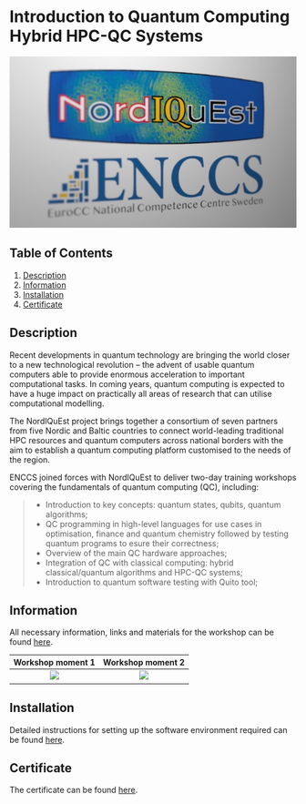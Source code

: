 # Introduction to Quantum Computing Hybrid HPC-QC Systems

![Workshop](images/ENCCS-NordIQuEst.jpg)

## Table of Contents
1. [Description](#description)
2. [Information](#information)
3. [Installation](#installation)
4. [Certificate](#certificate)

<a name="descripton"></a>
## Description

Recent developments in quantum technology are bringing the world closer to a new technological revolution – the advent of usable quantum computers able to provide enormous acceleration to important computational tasks. In coming years, quantum computing is expected to have a huge impact on practically all areas of research that can utilise computational modelling.

The NordΙQuEst project brings together a consortium of seven partners from five Nordic and Baltic countries to connect world-leading traditional HPC resources and quantum computers across national borders with the aim to establish a quantum computing platform customised to the needs of the region.

ENCCS joined forces with NordIQuEst to deliver two-day training workshops covering the fundamentals of quantum computing (QC), including:
> - Introduction to key concepts: quantum states, qubits, quantum algorithms;
> - QC programming in high-level languages for use cases in optimisation, finance and quantum chemistry followed by testing quantum programs to esure their correctness;
> - Overview of the main QC hardware approaches;
> - Integration of QC with classical computing: hybrid classical/quantum algorithms and HPC-QC systems;
> - Introduction to quantum software testing with Quito tool;

<a name="information"></a>
## Information

All necessary information, links and materials for the workshop can be found [here](https://hackmd.io/@enccs/qcomp-june2022).

Workshop moment 1          |  Workshop moment 2
:-------------------------:|:-------------------------:
![](https://github.com/HROlive/Introduction-to-Quantum-Computing-Hybrid-HPC-QC-Systems/blob/main/images/screen1.png)  |  ![](https://github.com/HROlive/Introduction-to-Quantum-Computing-Hybrid-HPC-QC-Systems/blob/main/images/screen2.png)

<a name="installation"></a>
## Installation

Detailed instructions for setting up the software environment required can be found [here](https://enccs.github.io/NordIQuEst-workshop/setup/).

<a name="certificate"></a>
## Certificate
The certificate can be found [here](https://github.com/HROlive/Introduction-to-Quantum-Computing-Hybrid-HPC-QC-Systems/blob/main/images/certificate-hugo-oliveira.pdf).
